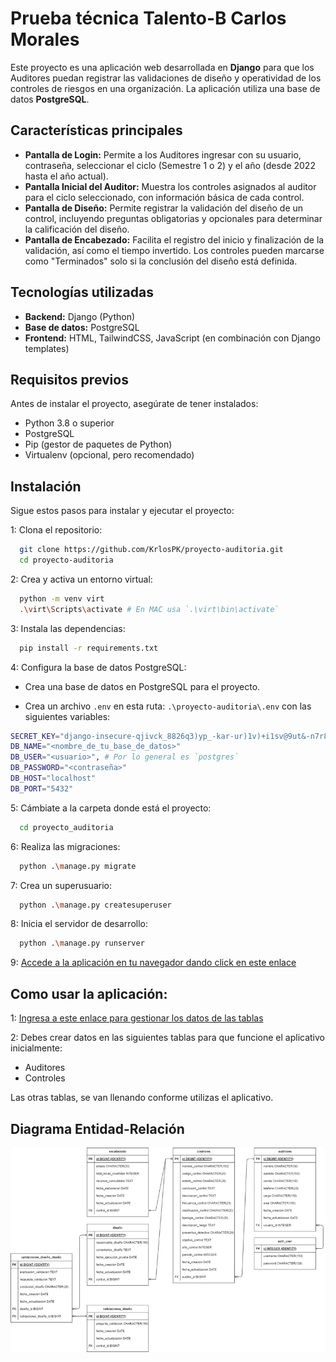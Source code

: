 # Prueba técnica Talento-B Carlos Morales

Este proyecto es una aplicación web desarrollada en **Django** para que los Auditores puedan registrar las validaciones de diseño y operatividad de los controles de riesgos en una organización. La aplicación utiliza una base de datos **PostgreSQL**.

## Características principales

- **Pantalla de Login:** Permite a los Auditores ingresar con su usuario, contraseña, seleccionar el ciclo (Semestre 1 o 2) y el año (desde 2022 hasta el año actual).
- **Pantalla Inicial del Auditor:** Muestra los controles asignados al auditor para el ciclo seleccionado, con información básica de cada control.
- **Pantalla de Diseño:** Permite registrar la validación del diseño de un control, incluyendo preguntas obligatorias y opcionales para determinar la calificación del diseño.
- **Pantalla de Encabezado:** Facilita el registro del inicio y finalización de la validación, así como el tiempo invertido. Los controles pueden marcarse como "Terminados" solo si la conclusión del diseño está definida.

## Tecnologías utilizadas

- **Backend:** Django (Python)
- **Base de datos:** PostgreSQL
- **Frontend:** HTML, TailwindCSS, JavaScript (en combinación con Django templates)

## Requisitos previos

Antes de instalar el proyecto, asegúrate de tener instalados:

- Python 3.8 o superior
- PostgreSQL
- Pip (gestor de paquetes de Python)
- Virtualenv (opcional, pero recomendado)

## Instalación

Sigue estos pasos para instalar y ejecutar el proyecto:

1: Clona el repositorio:

``` bash
  git clone https://github.com/KrlosPK/proyecto-auditoria.git
  cd proyecto-auditoria
```

2: Crea y activa un entorno virtual:

``` bash
  python -m venv virt
  .\virt\Scripts\activate # En MAC usa `.\virt\bin\activate`
```

3: Instala las dependencias:

``` bash
  pip install -r requirements.txt
```

4: Configura la base de datos PostgreSQL:

- Crea una base de datos en PostgreSQL para el proyecto.

- Crea un archivo ```.env``` en esta ruta: ```.\proyecto-auditoria\.env``` con las siguientes variables:

``` bash
SECRET_KEY="django-insecure-qjivck_8826q3)yp_-kar-ur)1v)+i1sv@9ut&-n7r856ocyus"
DB_NAME="<nombre_de_tu_base_de_datos>"
DB_USER="<usuario>", # Por lo general es `postgres`
DB_PASSWORD="<contraseña>"
DB_HOST="localhost"
DB_PORT="5432"
```

5: Cámbiate a la carpeta donde está el proyecto:

``` bash
  cd proyecto_auditoria
```

6: Realiza las migraciones:

``` bash
  python .\manage.py migrate
```

7: Crea un superusuario:

``` bash
  python .\manage.py createsuperuser
```

8: Inicia el servidor de desarrollo:

``` bash
  python .\manage.py runserver
```

9: [Accede a la aplicación en tu navegador dando click en este enlace](http://127.0.0.1:8000)

## Como usar la aplicación:

1: [Ingresa a este enlace para gestionar los datos de las tablas](http://127.0.0.1:8000/admin)

2: Debes crear datos en las siguientes tablas para que funcione el aplicativo inicialmente:

- Auditores
- Controles

Las otras tablas, se van llenando conforme utilizas el aplicativo.

## Diagrama Entidad-Relación

![Diagrama Entidad-Relación](diagrama_entidad_relacion.png)
